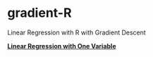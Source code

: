 # gradient-R
Linear Regression with R with Gradient Descent

__[Linear Regression with One Variable](Gradient-Descent.md)__
